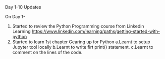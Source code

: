 Day 1-10 Updates

On Day 1-
  1. Started to review the Python Programming course from Linkedin Learning   https://www.linkedin.com/learning/paths/getting-started-with-python
  2. Started to learn 1st chapter Gearing up for Python
     a.Learnt to setup Jupyter tool locally
     b.Learnt to write firt print() statement.
     c.Learnt to comment on the lines of the code.


